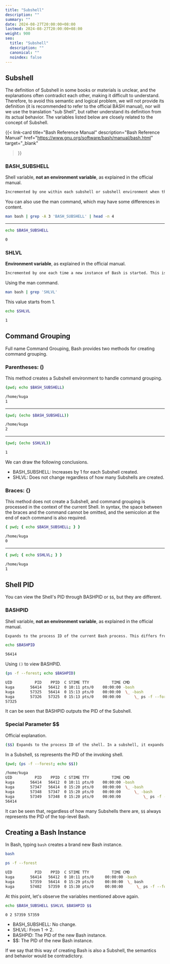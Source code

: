 ```yaml
---
title: "Subshell"
description: ""
summary: ""
date: 2024-08-27T20:00:00+08:00
lastmod: 2024-08-27T20:00:00+08:00
weight: 900
seo:
  title: "Subshell"
  description: ""
  canonical: ""
  noindex: false
---
```


## Subshell

The definition of Subshell in some books or materials is unclear, and the explanations often contradict each other, making it difficult to understand.
Therefore, to avoid this semantic and logical problem, we will not provide its definition (it is recommended to refer to the official BASH manual),
nor will we use the translation "sub Shell", but rather understand its definition from its actual behavior.
The variables listed below are closely related to the concept of Subshell.

{{< link-card
  title="Bash Reference Manual"
  description="Bash Reference Manual"
  href="https://www.gnu.org/software/bash/manual/bash.html"
  target="_blank"
>}}

### BASH_SUBSHELL

Shell variable, **not an environment variable**, as explained in the official manual.

```bash {frame="none" text-wrap="wrap"}
Incremented by one within each subshell or subshell environment when the shell begins executing in that environment. The initial value is 0. If BASH_SUBSHELL is unset, it loses its special properties, even if it is subsequently reset.
```

You can also use the man command, which may have some differences in content.

```bash {frame="none"}
man bash | grep -A 3 'BASH_SUBSHELL' | head -n 4
```

***

```bash {frame="none"}
echo $BASH_SUBSHELL
```

```bash {frame="none"}
0
```

### SHLVL

**Environment variable**, as explained in the official manual.

```bash {frame="none" text-wrap="wrap"}
Incremented by one each time a new instance of Bash is started. This is intended to be a count of how deeply your Bash shells are nested.
```

Using the man command.

```bash {frame="none"}
man bash | grep 'SHLVL'
```

This value starts from 1.

```bash {frame="none"}
echo $SHLVL
```

```bash {frame="none"}
1
```

## Command Grouping

Full name Command Grouping, Bash provides two methods for creating command grouping.

### Parentheses: ()

This method creates a Subshell environment to handle command grouping.

```bash {frame="none"}
(pwd; echo $BASH_SUBSHELL)
```

```bash {frame="none"}
/home/kuga
1
```

***

```bash {frame="none"}
(pwd; (echo $BASH_SUBSHELL))
```

```bash {frame="none"}
/home/kuga
2 
```

***

```bash {frame="none"}
(pwd; (echo $SHLVL))
```

```bash {frame="none"}
1
```

We can draw the following conclusions.

* BASH_SUBSHELL: Increases by 1 for each Subshell created.
* SHLVL: Does not change regardless of how many Subshells are created.

### Braces: {}

This method does not create a Subshell, and command grouping is processed in the context of the current Shell.
In syntax, the space between the braces and the command cannot be omitted, and the semicolon at the end of each command is also required.

```bash {frame="none"}
{ pwd; { echo $BASH_SUBSHELL; } }
```

```bash {frame="none"}
/home/kuga
0
```

***

```bash {frame="none"}
{ pwd; { echo $SHLVL; } }
```

```bash {frame="none"}
/home/kuga
1
```

## Shell PID

You can view the Shell's PID through BASHPID or `$$`, but they are different.

### BASHPID

Shell variable, **not an environment variable**, as explained in the official manual.

```bash {frame="none" text-wrap="wrap"}
Expands to the process ID of the current Bash process. This differs from $$ under certain circumstances, such as subshells that do not require Bash to be re-initialized. Assignments to BASHPID have no effect. If BASHPID is unset, it loses its special properties, even if it is subsequently reset.
```

```bash {frame="none"}
echo $BASHPID
```

```bash {frame="none"}
56414
```

Using `()` to view BASHPID.

```bash {frame="none"}
(ps -f --forest; echo $BASHPID)
```

```bash {frame="none"}
UID          PID    PPID  C STIME TTY          TIME CMD
kuga       56414   56412  0 10:11 pts/0    00:00:00 -bash
kuga       57325   56414  0 15:13 pts/0    00:00:00  \_ -bash
kuga       57326   57325  0 15:13 pts/0    00:00:00      \_ ps -f --forest
57325
```

It can be seen that BASHPID outputs the PID of the Subshell.

### Special Parameter $$

Official explanation.

```bash {frame="none" text-wrap="wrap"}
($$) Expands to the process ID of the shell. In a subshell, it expands to the process ID of the invoking shell, not the subshell.
```

In a Subshell, `$$` represents the PID of the invoking shell.

```bash {frame="none"}
(pwd; (ps -f --forest; echo $$))
```

```bash {frame="none"}
/home/kuga
UID          PID    PPID  C STIME TTY          TIME CMD
kuga       56414   56412  0 10:11 pts/0    00:00:00 -bash
kuga       57347   56414  0 15:20 pts/0    00:00:00  \_ -bash
kuga       57348   57347  0 15:20 pts/0    00:00:00      \_ -bash
kuga       57349   57348  0 15:20 pts/0    00:00:00          \_ ps -f --forest
56414
```

It can be seen that, regardless of how many Subshells there are, `$$` always represents the PID of the top-level Bash.

## Creating a Bash Instance

In Bash, typing `bash` creates a brand new Bash instance.

```bash {frame="none"}
bash
```

```bash {frame="none"}
ps -f --forest
```

```bash {frame="none"}
UID          PID    PPID  C STIME TTY          TIME CMD
kuga       56414   56412  0 10:11 pts/0     00:00:00 -bash
kuga       57359   56414  0 15:29 pts/0     00:00:00  \_ bash
kuga       57402   57359  0 15:30 pts/0     00:00:00      \_ ps -f --forest
```

At this point, let's observe the variables mentioned above again.

```bash {frame="none"}
echo $BASH_SUBSHELL $SHLVL $BASHPID $$
```

```bash {frame="none"}
0 2 57359 57359
```

* BASH_SUBSHELL: No change.
* SHLVL: From 1 -> 2.
* BASHPID: The PID of the new Bash instance.
* $$: The PID of the new Bash instance.

If we say that this way of creating Bash is also a Subshell, the semantics and behavior would be contradictory.

